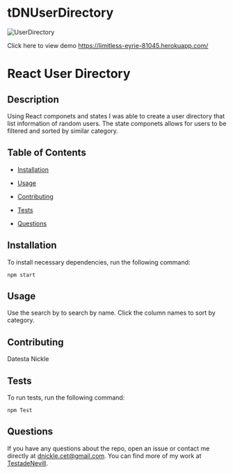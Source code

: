 # tDNUserDirectory

![UserDirectory](https://user-images.githubusercontent.com/64296826/98031088-fc230c80-1ddf-11eb-989c-adfe011d394e.PNG)

Click here to view demo https://limitless-eyrie-81045.herokuapp.com/

# React User Directory

## Description

Using React componets and states I was able to create a user directory that list information of random users. The state componets allows for users to be filtered and sorted by similar category.

## Table of Contents

- [Installation](#installation)

- [Usage](#usage)

- [Contributing](#contributing)

- [Tests](#tests)

- [Questions](#questions)

## Installation

To install necessary dependencies, run the following command:

```
npm start
```

## Usage

Use the search by to search by name. Click the column names to sort by category.

## Contributing

Datesta Nickle

## Tests

To run tests, run the following command:

```
npm Test

```

## Questions

If you have any questions about the repo, open an issue or contact me directly at dnickle.cet@gmail.com. You can find more of my work at [TestadeNevill](https://github.com/TestadeNevill/).
